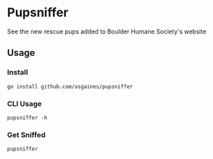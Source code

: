 # Pupsniffer

See the new rescue pups added to Boulder Humane Society's website

## Usage

### Install

`go install github.com/asgaines/pupsniffer`

### CLI Usage

`pupsniffer -h`

### Get Sniffed

`pupsniffer`
